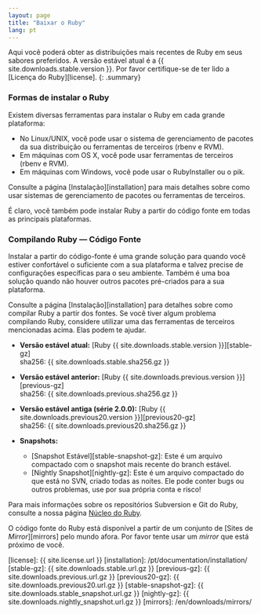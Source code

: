 ```yaml
---
layout: page
title: "Baixar o Ruby"
lang: pt
---
```


Aqui você poderá obter as distribuições mais recentes de Ruby em seus sabores
preferidos. A versão estável atual é a {{ site.downloads.stable.version }}.
Por favor certifique-se de ter lido a [Licença do Ruby][license].
{: .summary}

### Formas de instalar o Ruby

Existem diversas ferramentas para instalar o Ruby em cada grande plataforma:

* No Linux/UNIX, você pode usar o sistema de gerenciamento de pacotes da
  sua distribuição ou ferramentas de terceiros (rbenv e RVM).
* Em máquinas com OS X, você pode usar ferramentas de terceiros (rbenv e RVM).
* Em máquinas com Windows, você pode usar o RubyInstaller ou o pik.

Consulte a página [Instalação][installation] para mais detalhes sobre
como usar sistemas de gerenciamento de pacotes ou ferramentas de terceiros.

É claro, você também pode instalar Ruby a partir do código fonte em todas
as principais plataformas.

### Compilando Ruby — Código Fonte

Instalar a partir do código-fonte é uma grande solução para quando você
estiver confortável o suficiente com a sua plataforma e talvez precise
de configurações específicas para o seu ambiente. Também é uma boa solução
quando não houver outros pacotes pré-criados para a sua plataforma.

Consulte a página [Instalação][installation] para detalhes sobre
como compilar Ruby a partir dos fontes. Se você tiver algum problema
compilando Ruby, considere utilizar uma das ferramentas de terceiros
mencionadas acima. Elas podem te ajudar.

* **Versão estável atual:**
  [Ruby {{ site.downloads.stable.version }}][stable-gz]<br>
  sha256: {{ site.downloads.stable.sha256.gz }}

* **Versão estável anterior:**
  [Ruby {{ site.downloads.previous.version }}][previous-gz]<br>
  sha256: {{ site.downloads.previous.sha256.gz }}

* **Versão estável antiga (série 2.0.0):**
  [Ruby {{ site.downloads.previous20.version }}][previous20-gz]<br>
  sha256: {{ site.downloads.previous20.sha256.gz }}

* **Snapshots:**
  * [Snapshot Estável][stable-snapshot-gz]:
    Este é um arquivo compactado com o snapshot mais recente do branch estável.
  * [Nightly Snapshot][nightly-gz]:
    Este é um arquivo compactado do que está no SVN, criado todas as noites.
    Ele pode conter bugs ou outros problemas, use por sua própria conta e risco!

Para mais informações sobre os repositórios Subversion e Git do Ruby, consulte
a nossa página [Núcleo do Ruby](/pt/community/ruby-core/).

O código fonte do Ruby está disponível a partir de um conjunto de
[Sites de _Mirror_][mirrors] pelo mundo afora. Por favor tente
usar um _mirror_ que está próximo de você.



[license]: {{ site.license.url }}
[installation]: /pt/documentation/installation/
[stable-gz]: {{ site.downloads.stable.url.gz }}
[previous-gz]: {{ site.downloads.previous.url.gz }}
[previous20-gz]: {{ site.downloads.previous20.url.gz }}
[stable-snapshot-gz]: {{ site.downloads.stable_snapshot.url.gz }}
[nightly-gz]: {{ site.downloads.nightly_snapshot.url.gz }}
[mirrors]: /en/downloads/mirrors/
